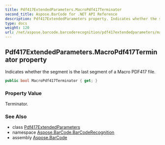 ```yaml
---
title: Pdf417ExtendedParameters.MacroPdf417Terminator
second_title: Aspose.BarCode for .NET API Reference
description: Pdf417ExtendedParameters property. Indicates whether the segment is the last segment of a Macro PDF417 file
type: docs
weight: 120
url: /net/aspose.barcode.barcoderecognition/pdf417extendedparameters/macropdf417terminator/
---
```

## Pdf417ExtendedParameters.MacroPdf417Terminator property

Indicates whether the segment is the last segment of a Macro PDF417 file.

```csharp
public bool MacroPdf417Terminator { get; }
```

### Property Value

Terminator.

### See Also

* class [Pdf417ExtendedParameters](../)
* namespace [Aspose.BarCode.BarCodeRecognition](../../pdf417extendedparameters/)
* assembly [Aspose.BarCode](../../../)


